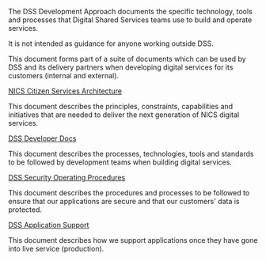 The DSS Development Approach documents the specific technology, tools and processes that Digital Shared Services teams use to build and operate services.

It is not intended as guidance for anyone working outside DSS.

This document forms part of a suite of documents which can be used by DSS and its delivery partners when developing digital services for its customers (internal and external).

[NICS Citizen Services Architecture][1]

This document describes the principles, constraints, capabilities and initiatives that are needed to deliver the next generation of NICS digital services.

[DSS Developer Docs][2]

This document describes the processes, technologies, tools and standards to be followed by development teams when building digital services.

[DSS Security Operating Procedures][3]

This document describes the procedures and processes to be followed to ensure that our applications are secure and that our customers' data is protected.

[DSS Application Support][4]

This document describes how we support applications once they have gone into live service (production).

[1]: https://nics-ea.london.cloudapps.digital
[2]: https://dss-developer-docs.london.cloudapps.digital
[3]: https://dss-syops.london.cloudapps.digital
[4]: https://dss-support-docs.london.cloudapps.digital
